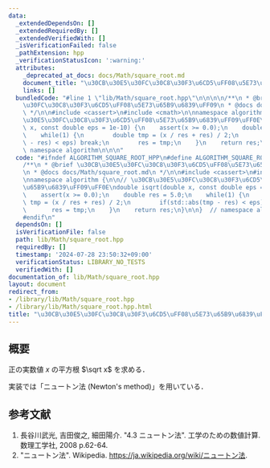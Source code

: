 ```yaml
---
data:
  _extendedDependsOn: []
  _extendedRequiredBy: []
  _extendedVerifiedWith: []
  _isVerificationFailed: false
  _pathExtension: hpp
  _verificationStatusIcon: ':warning:'
  attributes:
    _deprecated_at_docs: docs/Math/square_root.md
    document_title: "\u30CB\u30E5\u30FC\u30C8\u30F3\u6CD5\uFF08\u5E73\u65B9\u6839\uFF09"
    links: []
  bundledCode: "#line 1 \"lib/Math/square_root.hpp\"\n\n\n\n/**\n * @brief \u30CB\u30E5\
    \u30FC\u30C8\u30F3\u6CD5\uFF08\u5E73\u65B9\u6839\uFF09\n * @docs docs/Math/square_root.md\n\
    \ */\n\n#include <cassert>\n#include <cmath>\n\nnamespace algorithm {\n\n// \u30CB\
    \u30E5\u30FC\u30C8\u30F3\u6CD5\uFF08\u5E73\u65B9\u6839\uFF09\uFF0E\ndouble isqrt(double\
    \ x, const double eps = 1e-10) {\n    assert(x >= 0.0);\n    double res = 5.0;\n\
    \    while(1) {\n        double tmp = (x / res + res) / 2;\n        if(std::abs(tmp\
    \ - res) < eps) break;\n        res = tmp;\n    }\n    return res;\n}\n\n}  //\
    \ namespace algorithm\n\n\n"
  code: "#ifndef ALGORITHM_SQUARE_ROOT_HPP\n#define ALGORITHM_SQUARE_ROOT_HPP 1\n\n\
    /**\n * @brief \u30CB\u30E5\u30FC\u30C8\u30F3\u6CD5\uFF08\u5E73\u65B9\u6839\uFF09\
    \n * @docs docs/Math/square_root.md\n */\n\n#include <cassert>\n#include <cmath>\n\
    \nnamespace algorithm {\n\n// \u30CB\u30E5\u30FC\u30C8\u30F3\u6CD5\uFF08\u5E73\
    \u65B9\u6839\uFF09\uFF0E\ndouble isqrt(double x, const double eps = 1e-10) {\n\
    \    assert(x >= 0.0);\n    double res = 5.0;\n    while(1) {\n        double\
    \ tmp = (x / res + res) / 2;\n        if(std::abs(tmp - res) < eps) break;\n \
    \       res = tmp;\n    }\n    return res;\n}\n\n}  // namespace algorithm\n\n\
    #endif\n"
  dependsOn: []
  isVerificationFile: false
  path: lib/Math/square_root.hpp
  requiredBy: []
  timestamp: '2024-07-28 23:50:32+09:00'
  verificationStatus: LIBRARY_NO_TESTS
  verifiedWith: []
documentation_of: lib/Math/square_root.hpp
layout: document
redirect_from:
- /library/lib/Math/square_root.hpp
- /library/lib/Math/square_root.hpp.html
title: "\u30CB\u30E5\u30FC\u30C8\u30F3\u6CD5\uFF08\u5E73\u65B9\u6839\uFF09"
---
```

## 概要

正の実数値 $x$ の平方根 $\sqrt x$ を求める．

実装では「ニュートン法 (Newton's method)」を用いている．


## 参考文献

1. 長谷川武光, 吉田俊之, 細田陽介. "4.3 ニュートン法". 工学のための数値計算. 数理工学社, 2008 p.62-64.
1. "ニュートン法". Wikipedia. <https://ja.wikipedia.org/wiki/ニュートン法>.

